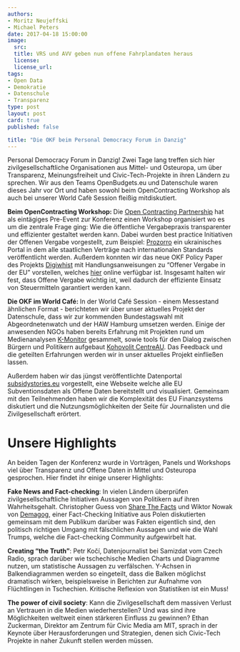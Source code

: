 ```yaml
---
authors:
- Moritz Neujeffski
- Michael Peters
date: 2017-04-18 15:00:00
image:
  src: 
  title: VRS und AVV geben nun offene Fahrplandaten heraus
  license: 
  license_url:
tags:
- Open Data
- Demokratie
- Datenschule
- Transparenz
type: post
layout: post
card: true
published: false

title: "Die OKF beim Personal Democracy Forum in Danzig"
---
```

Personal Democracy Forum in Danzig! Zwei Tage lang treffen sich hier zivilgesellschaftliche Organisationen aus Mittel- und Osteuropa, um über Transparenz, Meinungsfreiheit und Civic-Tech-Projekte in ihren Ländern zu sprechen. Wir aus den Teams OpenBudgets.eu und Datenschule waren dieses Jahr vor Ort und haben sowohl beim OpenContracting Workshop als auch bei unserer World Cafè Session fleißig mitdiskutiert.

<b> Beim OpenContracting Workshop: </b>
Die [Open Contracting Partnership](http://www.open-contracting.org/) hat als eintägiges Pre-Event zur Konferenz einen Workshop organisiert wo es um die zentrale Frage ging: Wie die öffentliche Vergabepraxis transparenter und effizienter gestaltet werden kann. Dabei wurden best practice Initiativen der Offenen Vergabe vorgestellt, zum Beispiel: [Prozorro](http://www.open-contracting.org/why-open-contracting/showcase-projects/ukraine/) ein ukrainisches Portal in dem alle staatlichen Verträge nach internationalen Standards veröffentlicht werden. Außerdem konnten wir das neue OKF Policy Paper des Projekts [Digiwhist](http://digiwhist.eu/) mit Handlungsanweisungen zu “Offener Vergabe in der EU” vorstellen, welches [hier](https://opentender.eu/blog/2017-03-towards-more-transparency/) online verfügbar ist. Insgesamt halten wir fest, dass Offene Vergabe wichtig ist, weil dadurch der effiziente Einsatz von Steuermitteln garantiert werden kann.  

<b> Die OKF im World Café: </b>
In der World Café Session - einem Messestand ähnlichen Format - berichteten wir über unser aktuelles Projekt der Datenschule, dass wir zur kommenden Bundestagswahl mit Abgeordnetenwatch und der HAW Hamburg umsetzen werden. Einige der anwesenden NGOs haben bereits Erfahrung mit Projekten rund um Medienanalysen [K-Monitor](http://k-monitor.hu/fooldal) gesammelt, sowie tools für den Dialog zwischen Bürgern und Politikern aufgebaut [Kohovolit CentreAU](http://kohovolit.eu/). Das Feedback und die geteilten Erfahrungen werden wir in unser aktuelles Projekt einfließen lassen. 

Außerdem haben wir das jüngst veröffentlichte Datenportal [subsidystories.eu](http://subsidystories.eu/) vorgestellt, eine Webseite welche alle EU Subventionsdaten als Offene Daten bereitstellt und visualisiert. Gemeinsam mit den Teilnehmenden haben wir die Komplexität des EU Finanzsystems diskutiert und die Nutzungsmöglichkeiten der Seite für Journalisten und die Zivilgesellschaft erörtert. 

<h1> Unsere Highlights </h1>

An beiden Tagen der Konferenz wurde in Vorträgen, Panels und Workshops viel über Transparenz und Offene Daten in Mittel und Osteuropa gesprochen. Hier findet ihr einige unserer Highlights: 

<b> Fake News and Fact-checking</b>: In vielen Ländern überprüfen zivilgesellschaftliche Initiativen Aussagen von Politikern auf ihren Wahrheitsgehalt. Christopher Guess von [Share The Facts](http://www.sharethefacts.org/) und Wiktor Nowak von [Demagog](http://demagog.org.pl/), einer Fact-Checking Initiative aus Polen diskutierten gemeinsam mit dem Publikum darüber was Fakten eigentlich sind, den politisch richtigen Umgang mit fälschlichen Aussagen und wie die Wahl Trumps, welche die Fact-checking Community aufgewirbelt hat.

<b> Creating “the Truth”</b>: Petr Kočí, Datenjournalist bei Samizdat vom Czech Radio, sprach darüber wie tschechische Medien Charts und Diagramme nutzen, um statistische Aussagen zu verfälschen. Y-Achsen in Balkendiagrammen werden so eingeteilt, dass die Balken möglichst dramatisch wirken, beispielsweise in Berichten zur Aufnahme von Flüchtlingen in Tschechien. Kritische Reflexion von Statistiken ist ein Muss!

<b> The power of civil society</b>: Kann die Zivilgesellschaft dem massiven Verlust an Vertrauen in die Medien wiederherstellen? Und was sind ihre Möglichkeiten weltweit einen stärkeren Einfluss zu gewinnen? Ethan Zuckerman, Direktor am Zentrum für Civic Media am MIT, sprach in der Keynote über Herausforderungen und Strategien, denen sich Civic-Tech Projekte in naher Zukunft stellen werden müssen. 






